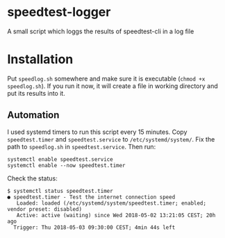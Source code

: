 # speedtest-logger
A small script which loggs the results of speedtest-cli in a log file

# Installation
Put `speedlog.sh` somewhere and make sure it is executable (`chmod +x speedlog.sh`). If you run it now, it will create a file in working directory and put its results into it.

## Automation
I used systemd timers to run this script every 15 minutes. Copy `speedtest.timer` and `speedtest.service` to `/etc/systemd/system/`. Fix the path to `speedlog.sh` in `speedtest.service`. Then run:

```
systemctl enable speedtest.service
systemctl enable --now speedtest.timer
```

Check the status:
```
$ systemctl status speedtest.timer
● speedtest.timer - Test the internet connection speed
   Loaded: loaded (/etc/systemd/system/speedtest.timer; enabled; vendor preset: disabled)
   Active: active (waiting) since Wed 2018-05-02 13:21:05 CEST; 20h ago
  Trigger: Thu 2018-05-03 09:30:00 CEST; 4min 44s left
```
